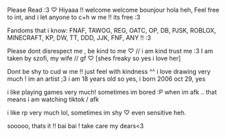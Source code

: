 Please Read :3 ♡
Hiyaaa !! welcome welcome bounjour hola heh,
Feel free to int, and i let anyone to c+h w me !! its free :3

Fandoms that i know:
FNAF, TAWOG, REG, OATC, OP, DB, PJSK, ROBLOX, MINECRAFT, KP, DW, TT, DDD, JJK, FNF, ANY !! :3

Please dont disrespect me , be kind to me ♡ // i am kind trust me :3 
I am taken by szofi, my wife // gf ♡ [shes freaky so yes i love her]

Dont be shy to cud w me !! just feel with kindness ^^
i love drawing very much ! im an artist ;3
i am 18 years old so yes, i born 2006 oct 29, yes

i like playing games very much! sometimes im bored :P
when im afk .. that means i am watching tiktok / afk

i like rp very much lol,
sometimes im shy ♡ even sensitive heh.

sooooo, thats it !! bai bai ! take care my dears<3
